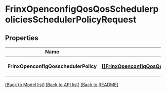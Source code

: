 # FrinxOpenconfigQosQosSchedulerpoliciesSchedulerPolicyRequest

## Properties
Name | Type | Description | Notes
------------ | ------------- | ------------- | -------------
**FrinxOpenconfigQosschedulerPolicy** | [**[]FrinxOpenconfigQosQosSchedulerpoliciesSchedulerPolicy**](frinx.openconfig.qos.qos.schedulerpolicies.SchedulerPolicy.md) |  | [optional] [default to null]

[[Back to Model list]](../README.md#documentation-for-models) [[Back to API list]](../README.md#documentation-for-api-endpoints) [[Back to README]](../README.md)


